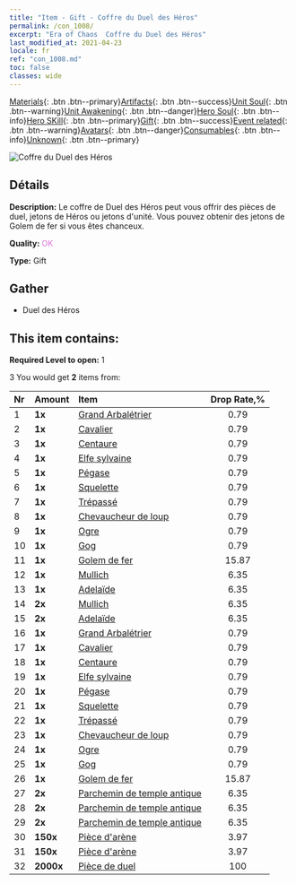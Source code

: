 ```yaml
---
title: "Item - Gift - Coffre du Duel des Héros"
permalink: /con_1008/
excerpt: "Era of Chaos  Coffre du Duel des Héros"
last_modified_at: 2021-04-23
locale: fr
ref: "con_1008.md"
toc: false
classes: wide
---
```

 [Materials](/ItemsFR/){: .btn .btn--primary}[Artifacts](/ItemsFR/Artifacts/){: .btn .btn--success}[Unit Soul](/ItemsFR/UnitSoul/){: .btn .btn--warning}[Unit Awakening](/ItemsFR/UnitAwakening/){: .btn .btn--danger}[Hero Soul](/ItemsFR/HeroSoul/){: .btn .btn--info}[Hero SKill](/ItemsFR/HeroSkill/){: .btn .btn--primary}[Gift](/ItemsFR/Gift/){: .btn .btn--success}[Event related](/ItemsFR/Events/){: .btn .btn--warning}[Avatars](/ItemsFR/Avatars/){: .btn .btn--danger}[Consumables](/ItemsFR/Consumables/){: .btn .btn--info}[Unknown](/ItemsFR/Unknown/){: .btn .btn--primary}

 ![Coffre du Duel des Héros](/images/t/i_50002.png)

## Détails
 **Description:** Le coffre de Duel des Héros peut vous offrir des pièces de duel, jetons de Héros ou jetons d'unité. Vous pouvez obtenir des jetons de Golem de fer si vous êtes chanceux.

 **Quality:** <span style="color: #DA70D6">OK</span>

 **Type:** Gift

## Gather

*    Duel des Héros 

## This item contains:

 **Required Level to open:** 1

 3 You would get **2** items  from:

  | Nr | Amount |     Item    | Drop Rate,% |
  |:---|:-------|:------------|:---------:|
  | 1 |  **1x** | [Grand Arbalétrier](/ItemsFR/unt_191/) | 0.79 | 
  | 2 |  **1x** | [Cavalier ](/ItemsFR/unt_195/) | 0.79 | 
  | 3 |  **1x** | [Centaure](/ItemsFR/unt_199/) | 0.79 | 
  | 4 |  **1x** | [Elfe sylvaine](/ItemsFR/unt_201/) | 0.79 | 
  | 5 |  **1x** | [Pégase](/ItemsFR/unt_202/) | 0.79 | 
  | 6 |  **1x** | [Squelette](/ItemsFR/unt_208/) | 0.79 | 
  | 7 |  **1x** | [Trépassé](/ItemsFR/unt_209/) | 0.79 | 
  | 8 |  **1x** | [Chevaucheur de loup](/ItemsFR/unt_218/) | 0.79 | 
  | 9 |  **1x** | [Ogre](/ItemsFR/unt_220/) | 0.79 | 
  | 10 |  **1x** | [Gog](/ItemsFR/unt_227/) | 0.79 | 
  | 11 |  **1x** | [Golem de fer](/ItemsFR/unt_237/) | 15.87 | 
  | 12 |  **1x** | [Mullich](/ItemsFR/her_360/) | 6.35 | 
  | 13 |  **1x** | [Adelaïde](/ItemsFR/her_359/) | 6.35 | 
  | 14 |  **2x** | [Mullich](/ItemsFR/her_360/) | 6.35 | 
  | 15 |  **2x** | [Adelaïde](/ItemsFR/her_359/) | 6.35 | 
  | 16 |  **1x** | [Grand Arbalétrier](/ItemsFR/unt_191/) | 0.79 | 
  | 17 |  **1x** | [Cavalier ](/ItemsFR/unt_195/) | 0.79 | 
  | 18 |  **1x** | [Centaure](/ItemsFR/unt_199/) | 0.79 | 
  | 19 |  **1x** | [Elfe sylvaine](/ItemsFR/unt_201/) | 0.79 | 
  | 20 |  **1x** | [Pégase](/ItemsFR/unt_202/) | 0.79 | 
  | 21 |  **1x** | [Squelette](/ItemsFR/unt_208/) | 0.79 | 
  | 22 |  **1x** | [Trépassé](/ItemsFR/unt_209/) | 0.79 | 
  | 23 |  **1x** | [Chevaucheur de loup](/ItemsFR/unt_218/) | 0.79 | 
  | 24 |  **1x** | [Ogre](/ItemsFR/unt_220/) | 0.79 | 
  | 25 |  **1x** | [Gog](/ItemsFR/unt_227/) | 0.79 | 
  | 26 |  **1x** | [Golem de fer](/ItemsFR/unt_237/) | 15.87 | 
  | 27 |  **2x** | [Parchemin de temple antique](/ItemsFR/con_697/) | 6.35 | 
  | 28 |  **2x** | [Parchemin de temple antique](/ItemsFR/con_697/) | 6.35 | 
  | 29 |  **2x** | [Parchemin de temple antique](/ItemsFR/con_697/) | 6.35 | 
  | 30 |  **150x** | [Pièce d'arène](/ItemsFR/con_903/) | 3.97 | 
  | 31 |  **150x** | [Pièce d'arène](/ItemsFR/con_903/) | 3.97 | 
  | 32 |  **2000x** | [Pièce de duel](/ItemsFR/con_907/) | 100 | 
